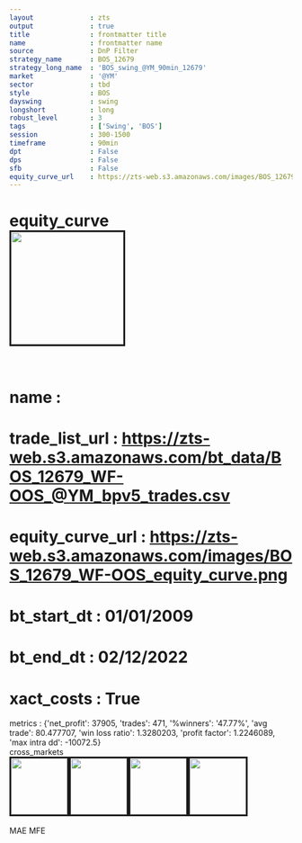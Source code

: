 ```yaml
---
layout              : zts
output              : true
title               : frontmatter title
name                : frontmatter name
source              : DnP Filter
strategy_name       : BOS_12679
strategy_long_name  : 'BOS_swing_@YM_90min_12679'
market              : '@YM'
sector              : tbd
style               : BOS
dayswing            : swing
longshort           : long
robust_level        : 3
tags                : ['Swing', 'BOS']
session             : 300-1500
timeframe           : 90min
dpt                 : False
dps                 : False
sfb                 : False
equity_curve_url    : https://zts-web.s3.amazonaws.com/images/BOS_12679_WF-OOS_equity_curve.png
---
```

equity_curve<br>
<img src='https://zts-web.s3.amazonaws.com/images/BOS_12679_WF-OOS_equity_curve.png' alt='' border=3 height=200><br><br>
================
name                : <br>
================
trade_list_url      : https://zts-web.s3.amazonaws.com/bt_data/BOS_12679_WF-OOS_@YM_bpv5_trades.csv<br>
================
equity_curve_url    : https://zts-web.s3.amazonaws.com/images/BOS_12679_WF-OOS_equity_curve.png<br>
================
bt_start_dt         : 01/01/2009<br>
================
bt_end_dt           : 02/12/2022<br>
================
xact_costs          : True<br>
================
metrics             : {'net_profit': 37905, 'trades': 471, '%winners': '47.77%', 'avg trade': 80.477707, 'win loss ratio': 1.3280203, 'profit factor': 1.2246089, 'max intra dd': -10072.5}<br>
cross_markets<br>
<img src='https://zts-web.s3.amazonaws.com/images/BOS_12679_GrpStress_@ES_equity_curve.png' alt='' border=3 height=100><img src='https://zts-web.s3.amazonaws.com/images/BOS_12679_GrpStress_@NQ_equity_curve.png' alt='' border=3 height=100><img src='https://zts-web.s3.amazonaws.com/images/BOS_12679_GrpStress_@RTY_equity_curve.png' alt='' border=3 height=100><img src='https://zts-web.s3.amazonaws.com/images/BOS_12679_GrpStress_@EMD_equity_curve.png' alt='' border=3 height=100><br><br>
MAE
MFE
